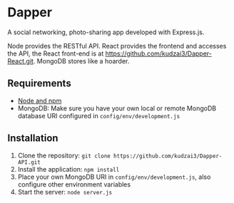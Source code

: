 # Dapper

A social networking, photo-sharing app developed with Express.js.

Node provides the RESTful API. React provides the frontend and accesses the API, the React front-end is at https://github.com/kudzai3/Dapper-React.git. MongoDB stores like a hoarder.

## Requirements

- [Node and npm](http://nodejs.org)
- MongoDB: Make sure you have your own local or remote MongoDB database URI configured in `config/env/development.js`

## Installation

1. Clone the repository: `git clone https://github.com/kudzai3/Dapper-API.git`
2. Install the application: `npm install`
3. Place your own MongoDB URI in `config/env/development.js`, also configure other environment variables
3. Start the server: `node server.js`
